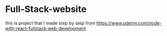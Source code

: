 # Full-Stack-website
this is project that I made step by step from https://www.udemy.com/node-with-react-fullstack-web-development
